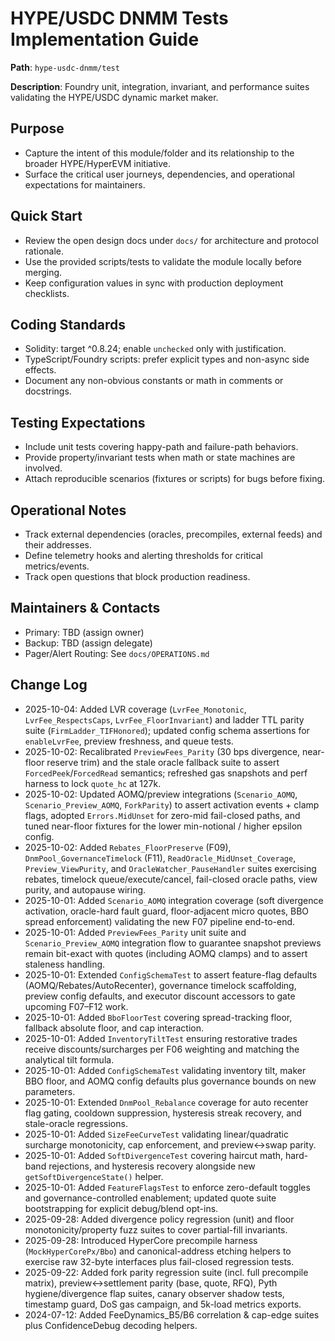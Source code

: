 # HYPE/USDC DNMM Tests Implementation Guide

**Path**: `hype-usdc-dnmm/test`

**Description**: Foundry unit, integration, invariant, and performance suites validating the HYPE/USDC dynamic market maker.

## Purpose
- Capture the intent of this module/folder and its relationship to the broader HYPE/HyperEVM initiative.
- Surface the critical user journeys, dependencies, and operational expectations for maintainers.

## Quick Start
- Review the open design docs under `docs/` for architecture and protocol rationale.
- Use the provided scripts/tests to validate the module locally before merging.
- Keep configuration values in sync with production deployment checklists.

## Coding Standards
- Solidity: target ^0.8.24; enable `unchecked` only with justification.
- TypeScript/Foundry scripts: prefer explicit types and non-async side effects.
- Document any non-obvious constants or math in comments or docstrings.

## Testing Expectations
- Include unit tests covering happy-path and failure-path behaviors.
- Provide property/invariant tests when math or state machines are involved.
- Attach reproducible scenarios (fixtures or scripts) for bugs before fixing.

## Operational Notes
- Track external dependencies (oracles, precompiles, external feeds) and their addresses.
- Define telemetry hooks and alerting thresholds for critical metrics/events.
- Track open questions that block production readiness.

## Maintainers & Contacts
- Primary: TBD (assign owner)
- Backup: TBD (assign delegate)
- Pager/Alert Routing: See `docs/OPERATIONS.md`

## Change Log
- 2025-10-04: Added LVR coverage (`LvrFee_Monotonic`, `LvrFee_RespectsCaps`, `LvrFee_FloorInvariant`) and ladder TTL parity suite (`FirmLadder_TIFHonored`); updated config schema assertions for `enableLvrFee`, preview freshness, and queue tests.
- 2025-10-02: Recalibrated `PreviewFees_Parity` (30 bps divergence, near-floor reserve trim) and the stale oracle fallback suite to assert `ForcedPeek`/`ForcedRead` semantics; refreshed gas snapshots and perf harness to lock `quote_hc` at 127k.
- 2025-10-02: Updated AOMQ/preview integrations (`Scenario_AOMQ`, `Scenario_Preview_AOMQ`, `ForkParity`) to assert activation events + clamp flags, adopted `Errors.MidUnset` for zero-mid fail-closed paths, and tuned near-floor fixtures for the lower min-notional / higher epsilon config.
- 2025-10-02: Added `Rebates_FloorPreserve` (F09), `DnmPool_GovernanceTimelock` (F11), `ReadOracle_MidUnset_Coverage`, `Preview_ViewPurity`, and `OracleWatcher_PauseHandler` suites exercising rebates, timelock queue/execute/cancel, fail-closed oracle paths, view purity, and autopause wiring.
- 2025-10-01: Added `Scenario_AOMQ` integration coverage (soft divergence activation, oracle-hard fault guard, floor-adjacent micro quotes, BBO spread enforcement) validating the new F07 pipeline end-to-end.
- 2025-10-01: Added `PreviewFees_Parity` unit suite and `Scenario_Preview_AOMQ` integration flow to guarantee snapshot previews remain bit-exact with quotes (including AOMQ clamps) and to assert staleness handling.
- 2025-10-01: Extended `ConfigSchemaTest` to assert feature-flag defaults (AOMQ/Rebates/AutoRecenter), governance timelock scaffolding, preview config defaults, and executor discount accessors to gate upcoming F07–F12 work.
- 2025-10-01: Added `BboFloorTest` covering spread-tracking floor, fallback absolute floor, and cap interaction.
- 2025-10-01: Added `InventoryTiltTest` ensuring restorative trades receive discounts/surcharges per F06 weighting and matching the analytical tilt formula.
- 2025-10-01: Added `ConfigSchemaTest` validating inventory tilt, maker BBO floor, and AOMQ config defaults plus governance bounds on new parameters.
- 2025-10-01: Extended `DnmPool_Rebalance` coverage for auto recenter flag gating, cooldown suppression, hysteresis streak recovery, and stale-oracle regressions.
- 2025-10-01: Added `SizeFeeCurveTest` validating linear/quadratic surcharge monotonicity, cap enforcement, and preview↔swap parity.
- 2025-10-01: Added `SoftDivergenceTest` covering haircut math, hard-band rejections, and hysteresis recovery alongside new `getSoftDivergenceState()` helper.
- 2025-10-01: Added `FeatureFlagsTest` to enforce zero-default toggles and governance-controlled enablement; updated quote suite bootstrapping for explicit debug/blend opt-ins.
- 2025-09-28: Added divergence policy regression (unit) and floor monotonicity/property fuzz suites to cover partial-fill invariants.
- 2025-09-28: Introduced HyperCore precompile harness (`MockHyperCorePx/Bbo`) and canonical-address etching helpers to exercise raw 32-byte interfaces plus fail-closed regression tests.
- 2025-09-22: Added fork parity regression suite (incl. full precompile matrix), preview↔settlement parity (base, quote, RFQ), Pyth hygiene/divergence flap suites, canary observer shadow tests, timestamp guard, DoS gas campaign, and 5k-load metrics exports.
- 2024-07-12: Added FeeDynamics_B5/B6 correlation & cap-edge suites plus ConfidenceDebug decoding helpers.
